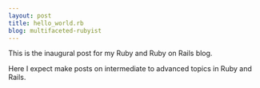 ```yaml
---
layout: post
title: hello_world.rb
blog: multifaceted-rubyist
---
```

This is the inaugural post for my Ruby and Ruby on Rails blog. 

Here I expect make posts on intermediate to advanced topics in Ruby and Rails. 